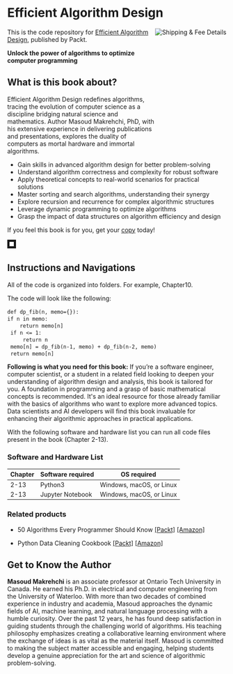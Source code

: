 # Efficient Algorithm Design

<a href="https://www.packtpub.com/en-in/product/efficient-algorithm-design-9781835886823"><img src="https://content.packt.com/_/image/original/B22248/cover_image.jpg" alt="Shipping & Fee Details" height="256px" align="right"></a>

This is the code repository for [Efficient Algorithm Design](https://www.packtpub.com/en-in/product/efficient-algorithm-design-9781835886823), published by Packt.

**Unlock the power of algorithms to optimize computer programming**

## What is this book about?
Efficient Algorithm Design redefines algorithms, tracing the evolution of computer science as a discipline bridging natural science and mathematics. Author Masoud Makrehchi, PhD, with his extensive experience in delivering publications and presentations, explores the duality of computers as mortal hardware and immortal algorithms.

* Gain skills in advanced algorithm design for better problem-solving
* Understand algorithm correctness and complexity for robust software
* Apply theoretical concepts to real-world scenarios for practical solutions
* Master sorting and search algorithms, understanding their synergy
* Explore recursion and recurrence for complex algorithmic structures
* Leverage dynamic programming to optimize algorithms
* Grasp the impact of data structures on algorithm efficiency and design

If you feel this book is for you, get your [copy](https://www.amazon.com/Efficient-Algorithm-Design-algorithms-programming/dp/B0DJ93DLYT/) today!

<a href="https://www.packtpub.com/?utm_source=github&utm_medium=banner&utm_campaign=GitHubBanner"><img src="https://raw.githubusercontent.com/PacktPublishing/GitHub/master/GitHub.png" 
alt="https://www.packtpub.com/" border="5" /></a>

## Instructions and Navigations
All of the code is organized into folders. For example, Chapter10.

The code will look like the following:
```
def dp_fib(n, memo={}):
if n in memo:
    return memo[n]
 if n <= 1:
     return n
 memo[n] = dp_fib(n-1, memo) + dp_fib(n-2, memo)
 return memo[n]

```

**Following is what you need for this book:**
If you’re a software engineer, computer scientist, or a student in a related field looking to deepen your understanding of algorithm design and analysis, this book is tailored for you. A foundation in programming and a grasp of basic mathematical concepts is recommended. It's an ideal resource for those already familiar with the basics of algorithms who want to explore more advanced topics. Data scientists and AI developers will find this book invaluable for enhancing their algorithmic approaches in practical applications.

With the following software and hardware list you can run all code files present in the book (Chapter 2-13).

### Software and Hardware List

| Chapter  | Software required                   | OS required                        |
| -------- | ------------------------------------| -----------------------------------|
| 2-13        | Python3                    | Windows, macOS, or Linux |
| 2-13       | Jupyter Notebook         | Windows, macOS, or Linux |

### Related products
* 50 Algorithms Every Programmer Should Know [[Packt]](https://www.packtpub.com/en-in/product/50-algorithms-every-programmer-should-know-9781803247762) [[Amazon]](https://www.amazon.com/dp/1803247762/)

* Python Data Cleaning Cookbook [[Packt]](https://www.packtpub.com/en-in/product/the-art-of-writing-efficient-programs-9781800208117) [[Amazon]](https://www.amazon.com/dp/1800208111)

## Get to Know the Author
**Masoud Makrehchi** is an associate professor at Ontario Tech University in Canada. He earned his 
Ph.D. in electrical and computer engineering from the University of Waterloo. With more than two 
decades of combined experience in industry and academia, Masoud approaches the dynamic fields 
of AI, machine learning, and natural language processing with a humble curiosity. Over the past 12 
years, he has found deep satisfaction in guiding students through the challenging world of algorithms. 
His teaching philosophy emphasizes creating a collaborative learning environment where the 
exchange of ideas is as vital as the material itself. Masoud is committed to making the subject matter 
accessible and engaging, helping students develop a genuine appreciation for the art and science of 
algorithmic problem-solving.
